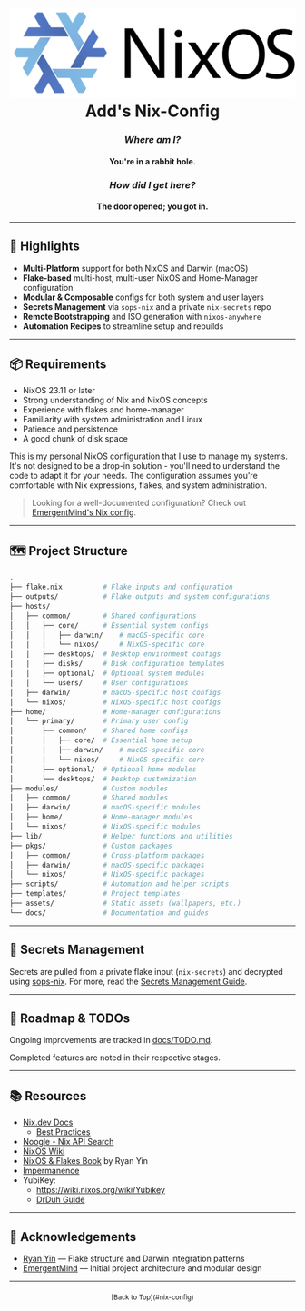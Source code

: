 <div align="center">
  <h1>
    <img width=600" src="docs/nixos.svg" /><br />
    Add's Nix-Config
  </h1>

  <h3><em>Where am I?</em></h3>
  <h4>You're in a rabbit hole.</h4>

  <h3><em>How did I get here?</em></h3>
  <h4>The door opened; you got in.</h4>
</div>

---

## 🚀 Highlights

- **Multi-Platform** support for both NixOS and Darwin (macOS)
- **Flake-based** multi-host, multi-user NixOS and Home-Manager configuration
- **Modular & Composable** configs for both system and user layers
- **Secrets Management** via `sops-nix` and a private `nix-secrets` repo
- **Remote Bootstrapping** and ISO generation with `nixos-anywhere`
- **Automation Recipes** to streamline setup and rebuilds

---

## 📦 Requirements

- NixOS 23.11 or later
- Strong understanding of Nix and NixOS concepts
- Experience with flakes and home-manager
- Familiarity with system administration and Linux
- Patience and persistence
- A good chunk of disk space

This is my personal NixOS configuration that I use to manage my systems. It's not designed to be a drop-in solution - you'll need to understand the code to adapt it for your needs. The configuration assumes you're comfortable with Nix expressions, flakes, and system administration.

> Looking for a well-documented configuration? Check out [EmergentMind's Nix config](https://github.com/EmergentMind/nix-config/tree/dev).

---

## 🗺️ Project Structure

```sh
.
├── flake.nix          # Flake inputs and configuration
├── outputs/           # Flake outputs and system configurations
├── hosts/
│   ├── common/        # Shared configurations
│   │   ├── core/      # Essential system configs
│   │   │   ├── darwin/    # macOS-specific core
│   │   │   └── nixos/     # NixOS-specific core
│   │   ├── desktops/  # Desktop environment configs
│   │   ├── disks/     # Disk configuration templates
│   │   ├── optional/  # Optional system modules
│   │   └── users/     # User configurations
│   ├── darwin/        # macOS-specific host configs
│   └── nixos/         # NixOS-specific host configs
├── home/              # Home-manager configurations
│   └── primary/       # Primary user config
│       ├── common/    # Shared home configs
│       │   ├── core/  # Essential home setup
│       │   ├── darwin/    # macOS-specific core
│       │   └── nixos/     # NixOS-specific core
│       ├── optional/  # Optional home modules
│       └── desktops/  # Desktop customization
├── modules/           # Custom modules
│   ├── common/        # Shared modules
│   ├── darwin/        # macOS-specific modules
│   ├── home/          # Home-manager modules
│   └── nixos/         # NixOS-specific modules
├── lib/               # Helper functions and utilities
├── pkgs/              # Custom packages
│   ├── common/        # Cross-platform packages
│   ├── darwin/        # macOS-specific packages
│   └── nixos/         # NixOS-specific packages
├── scripts/           # Automation and helper scripts
├── templates/         # Project templates
├── assets/            # Static assets (wallpapers, etc.)
└── docs/              # Documentation and guides
```

---

## 🔐 Secrets Management

Secrets are pulled from a private flake input (`nix-secrets`) and decrypted using [sops-nix](https://github.com/Mic92/sops-nix). For more, read the [Secrets Management Guide](https://unmovedcentre.com/posts/secrets-management/).

---

## 🧭 Roadmap & TODOs

Ongoing improvements are tracked in [docs/TODO.md](docs/TODO.md).

Completed features are noted in their respective stages.

---

## 📚 Resources

- [Nix.dev Docs](https://nix.dev)
  - [Best Practices](https://nix.dev/guides/best-practices)
- [Noogle - Nix API Search](https://noogle.dev/)
- [NixOS Wiki](https://wiki.nixos.org/)
- [NixOS & Flakes Book](https://nixos-and-flakes.thiscute.world/) by Ryan Yin
- [Impermanence](https://github.com/nix-community/impermanence)
- YubiKey:
  - <https://wiki.nixos.org/wiki/Yubikey>
  - [DrDuh Guide](https://github.com/drduh/YubiKey-Guide)

---

## 🙏 Acknowledgements

- [Ryan Yin](https://github.com/ryan4yin/nix-config) — Flake structure and Darwin integration patterns
- [EmergentMind](https://github.com/EmergentMind) — Initial project architecture and modular design

---

<div align="center">
  <sub>
    [Back to Top](#nix-config)
  </sub>
</div>
